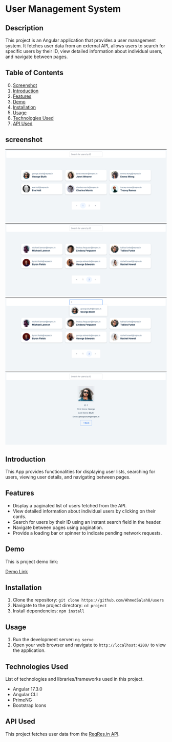 # User Management System

## Description

This project is an Angular application that provides a user management system. It fetches user data from an external API, allows users to search for specific users by their ID, view detailed information about individual users, and navigate between pages.

## Table of Contents

0. [Screenshot](#screenshot)
1. [Introduction](#introduction)
2. [Features](#features)
3. [Demo](#demo)
4. [Installation](#installation)
5. [Usage](#usage)
6. [Technologies Used](#technologies-used)
7. [API Used](#api-used)

## screenshot

![User Management Screenshot](src/assets/app-screenshot/1.png)
![User Management Screenshot](src/assets/app-screenshot/2.png)
![User Management Screenshot](src/assets/app-screenshot/3.png)
![User Management Screenshot](src/assets/app-screenshot/4.png)

## Introduction

This App provides functionalities for displaying user lists, searching for users, viewing user details, and navigating between pages.

## Features

- Display a paginated list of users fetched from the API.
- View detailed information about individual users by clicking on their cards.
- Search for users by their ID using an instant search field in the header.
- Navigate between pages using pagination.
- Provide a loading bar or spinner to indicate pending network requests.

## Demo

This is project demo link:

[Demo Link](https://users-psi-woad.vercel.app/)

## Installation

1. Clone the repository: `git clone https://github.com/AhmedSalah8/users`
2. Navigate to the project directory: `cd project`
3. Install dependencies: `npm install`

## Usage

1. Run the development server: `ng serve`
2. Open your web browser and navigate to `http://localhost:4200/` to view the application.

## Technologies Used

List of technologies and libraries/frameworks used in this project.

- Angular 17.3.0
- Angular CLI
- PrimeNG
- Bootstrap Icons

## API Used

This project fetches user data from the [ReqRes.in API](https://reqres.in/).
